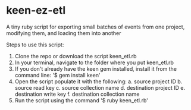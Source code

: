 # keen-ez-etl
A tiny ruby script for exporting small batches of events from one project, modifying them, and loading them into another

Steps to use this script:

1. Clone the repo or download the script keen_etl.rb
2. In your terminal, navigate to the folder where you put keen_etl.rb
3. If you don't already have the keen gem installed, install it from the command line: '$ gem install keen'
4. Open the script populate it with the following:
    a. source project ID
    b. source read key
    c. source collection name
    d. destination project ID
    e. destination write key
    f. destination collection name
5. Run the script using the command '$ ruby keen_etl.rb'
